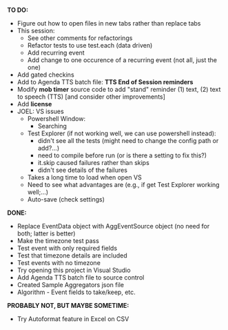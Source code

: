 **TO DO:**
- Figure out how to open files in new tabs rather than replace tabs
- This session:
  - See other comments for refactorings
  - Refactor tests to use test.each (data driven)
  - Add recurring event
  - Add change to one occurence of a recurring event (not all, just the one)  
- Add gated checkins
- Add to Agenda TTS batch file: **TTS End of Session reminders**
- Modify **mob timer** source code to add "stand" reminder (1) text, (2) text to speech (TTS) 
  [and consider other improvements]
- Add **license**
- JOEL: VS issues 
    - Powershell Window:
        - Searching
    - Test Explorer (if not working well, we can use powershell instead):
        - didn't see all the tests (might need to change the config path or add?...)
        - need to compile before run (or is there a setting to fix this?)
        - it.skip caused failures rather than skips
        - didn't see details of the failures
    - Takes a long time to load when open VS
    - Need to see what advantages are (e.g., if get Test Explorer working well;...)
    - Auto-save (check settings)

**DONE:**
- Replace EventData object with AggEventSource object (no need for both; latter is better)
- Make the timezone test pass
- Test event with only required fields
- Test that timezone details are included
- Test events with no timezone
- Try opening this project in Visual Studio
- Add Agenda TTS batch file to source control 
- Created Sample Aggregators json file
- Algorithm - Event fields to take/keep, etc.

**PROBABLY NOT, BUT MAYBE SOMETIME:**
- Try Autoformat feature in Excel on CSV